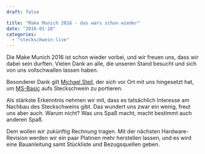 ```yaml
---
draft: false

title: "Make Munich 2016 - das wars schon wieder"
date: "2016-01-18"
categories: 
  - "steckschwein-live"
---
```


Die Make Munich 2016 ist schon wieder vorbei, und wir freuen uns, dass wir dabei sein durften. Vielen Dank an alle, die unseren Stand besucht und sich von uns vollschwallen lassen haben.

Besonderer Dank gilt [Michael Steil](http://www.pagetable.com/), der sich vor Ort mit uns hingesetzt hat, um [MS-Basic](http://www.pagetable.com/?p=774) aufs Steckschwein zu portieren.

Als stärkste Erkenntnis nehmen wir mit, dass es tatsächlich Interesse am Nachbau des Steckschweins gibt. Das wundert uns zwar ein wenig, freut uns aber auch. Warum nicht? Was uns Spaß macht, macht bestimmt auch anderen Spaß.

Dem wollen wir zukünftig Rechnung tragen. Mit der nächsten Hardware-Revision werden wir ein paar Platinen mehr herstellen lassen, und es wird eine Bauanleitung samt Stückliste und Bezugsquellen geben.
